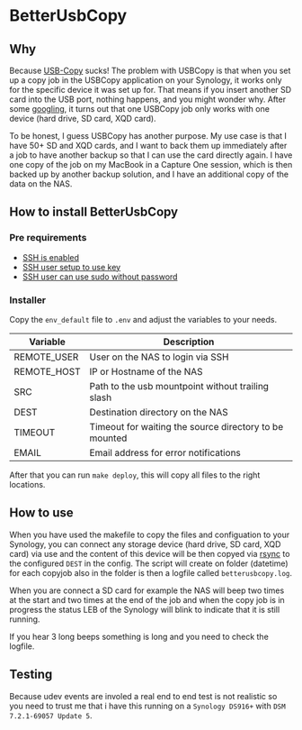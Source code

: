 # BetterUsbCopy

## Why

Because [USB-Copy](https://www.synology.com/en-global/dsm/packages/USBCopy) sucks!
The problem with USBCopy is that when you set up a copy job in the USBCopy
application on your Synology, it works only for the specific device it
was set up for. That means if you insert another SD card into the USB port,
nothing happens, and you might wonder why.
After some [googling](https://community.synology.com/enu/forum/1/post/146608),
it turns out that one USBCopy job only works with one
device (hard drive, SD card, XQD card).

To be honest, I guess USBCopy has another purpose.
My use case is that I have 50+ SD and XQD cards, and I want to back them up
immediately after a job to have another backup so that I can use the card
directly again. I have one copy of the job on my MacBook in a
Capture One session, which is then backed up by another backup solution, and I
have an additional copy of the data on the NAS.

## How to install BetterUsbCopy

### Pre requirements

- [SSH is enabled](https://kb.synology.com/en-us/DSM/tutorial/How_to_login_to_DSM_with_root_permission_via_SSH_Telnet)
- [SSH user setup to use key](https://kb.synology.com/en-us/DSM/tutorial/How_to_log_in_to_DSM_with_key_pairs_as_admin_or_root_permission_via_SSH_on_computers)
- [SSH user can use sudo without password](https://community.synology.com/enu/forum/1/post/142131)

### Installer

Copy the `env_default` file to `.env` and adjust the variables to your needs.

| Variable      | Description                                            |
| ------------- | --------------                                         |
| REMOTE_USER   | User on the NAS to login via SSH                       |
| REMOTE_HOST   | IP or Hostname of the NAS                              |
| SRC           | Path to the usb mountpoint without trailing slash      |
| DEST          | Destination directory on the NAS                       |
| TIMEOUT       | Timeout for waiting the source directory to be mounted |
| EMAIL         | Email address for error notifications                  |

After that you can run `make deploy`, this will copy all files to the right locations.

## How to use

When you have used the makefile to copy the files and configuation to your
Synology, you can connect any storage device (hard drive, SD card, XQD card) via
use and the content of this device will be then copyed via [rsync](https://linux.die.net/man/1/rsync)
to the configured `DEST` in the config. The script will create on folder (datetime)
for each copyjob also in the folder is then a logfile called `betterusbcopy.log`.

When you are connect a SD card for example the NAS will beep two times at the
start and two times at the end of the job and when the copy job is in progress
the status LEB of the Synology will blink to indicate that it is still running.

If you hear 3 long beeps something is long and you need to check the logfile.

## Testing

Because udev events are involed a real end to end test is not realistic so
you need to trust me that i have this running on a `Synology DS916+` with `DSM 7.2.1-69057 Update 5`.
